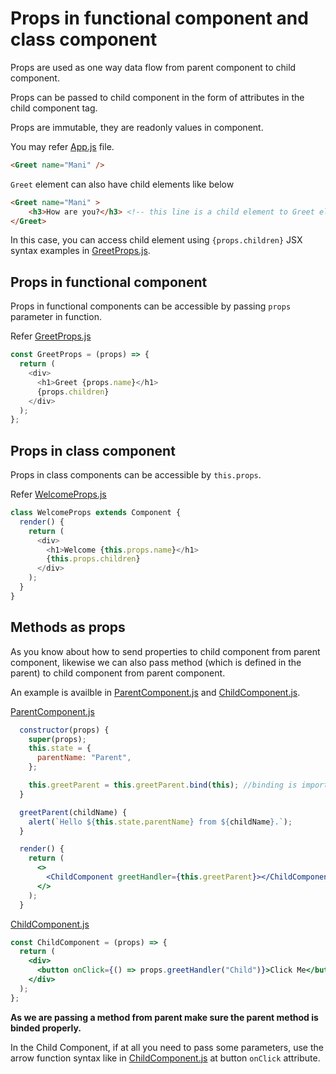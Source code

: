 # Props in functional component and class component

Props are used as one way data flow from parent component to child component.

Props can be passed to child component in the form of attributes in the child component tag.

Props are immutable, they are readonly values in component.

You may refer [App.js](./../src/App.js) file.

```HTML
<Greet name="Mani" />
```

`Greet` element can also have child elements like below

```HTML
<Greet name="Mani" >
    <h3>How are you?</h3> <!-- this line is a child element to Greet element -->
</Greet>
```

In this case, you can access child element using `{props.children}` JSX syntax examples in [GreetProps.js](./src/../../src/props/GreetProps.js).

## Props in functional component

Props in functional components can be accessible by passing `props` parameter in function.

Refer [GreetProps.js](./src/../../src/props/GreetProps.js)

```javascript
const GreetProps = (props) => {
  return (
    <div>
      <h1>Greet {props.name}</h1>
      {props.children}
    </div>
  );
};
```

## Props in class component

Props in class components can be accessible by `this.props`.

Refer [WelcomeProps.js](./src/../../src/props/WelcomeProps.js)

```js
class WelcomeProps extends Component {
  render() {
    return (
      <div>
        <h1>Welcome {this.props.name}</h1>
        {this.props.children}
      </div>
    );
  }
}
```

## Methods as props

As you know about how to send properties to child component from parent component, likewise we can also pass method (which is defined in the parent) to child component from parent component.

An example is availble in [ParentComponent.js](./../src/props/ParentComponent.js) and [ChildComponent.js](./../src/props/ChildComponent.js).

[ParentComponent.js](./../src/props/ParentComponent.js)

```jsx
  constructor(props) {
    super(props);
    this.state = {
      parentName: "Parent",
    };

    this.greetParent = this.greetParent.bind(this); //binding is important
  }

  greetParent(childName) {
    alert(`Hello ${this.state.parentName} from ${childName}.`);
  }

  render() {
    return (
      <>
        <ChildComponent greetHandler={this.greetParent}></ChildComponent>
      </>
    );
  }
```

[ChildComponent.js](./../src/props/ChildComponent.js)

```jsx
const ChildComponent = (props) => {
  return (
    <div>
      <button onClick={() => props.greetHandler("Child")}>Click Me</button>
    </div>
  );
};
```

**As we are passing a method from parent make sure the parent method is binded properly.**

In the Child Component, if at all you need to pass some parameters, use the arrow function syntax like in [ChildComponent.js](./../src/props/ChildComponent.js) at button `onClick` attribute.
